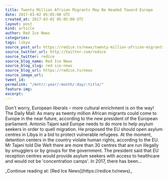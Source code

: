 ```yaml
---
title: Twenty Million African Migrants May Be Headed Toward Europe
date: 2017-03-02 05:05:00 UTC
created_at: 2017-03-02 05:05:00 UTC
layout: post
kind: article
author: Red Ice News
categories: 
tags: libya
source_post_url: https://redice.tv/news/twenty-million-african-migrants-may-be-headed-toward-europe
source_twitter_url: http://twitter.com/redice
source_twitter: redice
source_blog_name: Red Ice News
source_blog_slug: red-ice-news
source_blog_url: https://redice.tv/news
source_image_url: 
tweet_id: 
permalink: "/mntr/:year/:month/:day/:title/"
feature-img: 
excerpt: 
---
```

Don't worry, European liberals – more cultural enrichment is on the way! The Daily Mail: As many as twenty million African migrants could come to Europe in the near future, according to the new president of the European parliament. Antonio Tajani said Europe needs to do more to help asylum seekers in order to quell migration. He proposed the EU should open asylum centres in Libya in a bid to protect vulnerable refugees. At the moment, detention centers in the country violate human rights, according to the EU. Mr Tajani told Die Welt there are more than 30 centres that are run illegally by smugglers or by groups for the government. The president said that EU reception centres would provide asylum seekers with access to healthcare and would not be 'concentration camps'. In 2017, there has been…

<div class="">_Continue reading at: [Red Ice News](https://redice.tv/news)_</div>